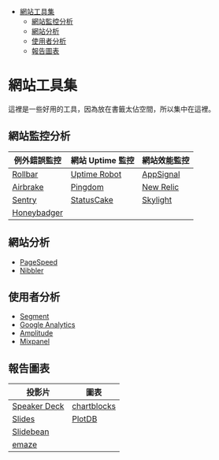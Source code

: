 <!-- TOC -->

- [網站工具集](#網站工具集)
    - [網站監控分析](#網站監控分析)
    - [網站分析](#網站分析)
    - [使用者分析](#使用者分析)
    - [報告圖表](#報告圖表)

<!-- /TOC -->

# 網站工具集

這裡是一些好用的工具，因為放在書籤太佔空間，所以集中在這裡。

## 網站監控分析
| 例外錯誤監控 |網站 Uptime 監控|網站效能監控|
|---|---|---|
|[Rollbar](https://rollbar.com/)| [Uptime Robot](https://uptimerobot.com/)|[AppSignal](https://appsignal.com/)|
|[Airbrake](https://airbrake.io/)| [Pingdom](https://tools.pingdom.com/)|[New Relic](https://rpm.newrelic.com/)|
|[Sentry](https://getsentry.com/)| [StatusCake](https://www.statuscake.com/)|[Skylight](https://www.skylight.io/)|
|[Honeybadger](https://www.honeybadger.io/)| |

## 網站分析

- [PageSpeed](https://developers.google.com/speed/pagespeed/insights/)
- [Nibbler](http://nibbler.silktide.com/en_US)

## 使用者分析

- [Segment](https://segment.com)
- [Google Analytics](https://analytics.google.com/analytics/)
- [Amplitude](https://amplitude.com)
- [Mixpanel](https://mixpanel.com)

## 報告圖表

|投影片|圖表|
|---|---|
|[Speaker Deck](https://speakerdeck.com/sharefun)|[chartblocks](https://app.chartblocks.com/) |
|[Slides](https://slides.com/sharefun)|[PlotDB](https://plotdb.com/)|
|[Slidebean](https://app.slidebean.com/)||
|[emaze](http://app.emaze.com/mypresentations#/home)||